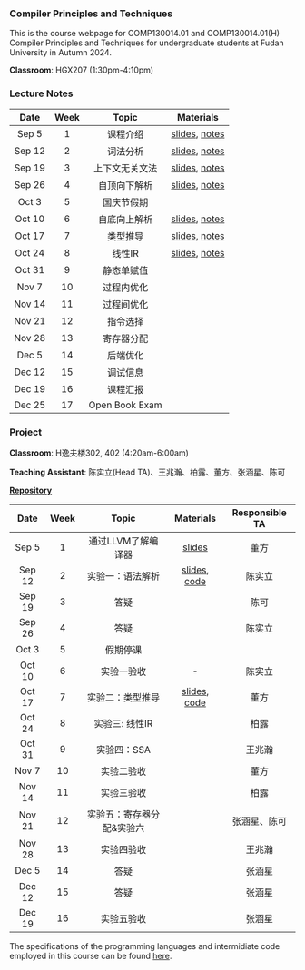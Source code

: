 ### Compiler Principles and Techniques 
This is the course webpage for COMP130014.01 and COMP130014.01(H) Compiler Principles and Techniques for undergraduate students at Fudan University in Autumn 2024.

**Classroom**: HGX207 (1:30pm-4:10pm)

### Lecture Notes

| Date | Week | Topic | Materials |
|:---------:|:---------:|:---------:|:------------------:|
| Sep 5  |  1 | 课程介绍 | [slides](slides/L1-课程介绍.pdf), [notes](notes/l1-intro.pdf) |
| Sep 12 |  2 | 词法分析 | [slides](slides/L2-词法分析.pdf), [notes](notes/l2-lex.pdf) |
| Sep 19 |  3 | 上下文无关文法 | [slides](slides/L3-上下文无关文法.pdf), [notes](notes/l3-cfg.pdf) |
| Sep 26 |  4 | 自顶向下解析 | [slides](slides/L4-自顶向下解析.pdf), [notes](notes/l4-topdown.pdf) |
| Oct 3  |  5 | 国庆节假期 | |
| Oct 10  |  6 | 自底向上解析 | [slides](slides/L5-自底向上解析.pdf), [notes](notes/l5-bottomup.pdf) |
| Oct 17 |  7 | 类型推导 | [slides](slides/L6-类型推导.pdf), [notes](notes/l6-typeinfer.pdf) |
| Oct 24 |  8 | 线性IR | [slides](slides/L7-线性IR.pdf), [notes](notes/l7-ir.pdf) |
| Oct 31 |  9 | 静态单赋值 | <!--[slides](slides/L8-静态单赋值.pdf), [notes](notes/l8-ssa.pdf) -->|
| Nov 7 | 10 | 过程内优化  | <!--[slides](slides/L9-过程内优化.pdf), [notes](notes/l9-intraopt.pdf) -->|
| Nov 14  | 11 | 过程间优化 | <!--[slides](slides/L10-过程间优化.pdf), [notes](notes/l10-interopt.pdf) -->|
| Nov 21 | 12 | 指令选择  <!--[slides](slides/L11-指令选择.pdf), [notes](notes/l11-instsel.pdf) -->|
| Nov 28 | 13 | 寄存器分配  <!--[slides](slides/L12-寄存器分配.pdf), [notes](notes/l12-regalloc.pdf) -->|| Nov 28 | 13 | | <!-- [slides](slides/L13-指令调度与优化.pdf) -->|
| Dec 5  | 14 | 后端优化 | |
| Dec 12 | 15 | 调试信息 | |
| Dec 19 | 16 | 课程汇报 | |
| Dec 25 | 17 | Open Book Exam | |


### Project

**Classroom**: H逸夫楼302, 402 (4:20am-6:00am)

**Teaching Assistant**: 陈实立(Head TA)、王兆瀚、柏露、董方、张涵星、陈可

[**Repository**](https://github.com/hxuhack/compiler_project)

| Date | Week | Topic | Materials | Responsible TA |
|:---------:|:---------:|:---------:|:------------------:|:----------:|
| Sep 5  |  1  | 通过LLVM了解编译器 | [slides](project/PJ0_LLVM.pdf) | 董方 |
| Sep 12 |  2  | 实验一：语法解析 | [slides](project/PJ1_Parser.pdf), [code](https://github.com/hxuhack/compiler_project/tree/24f-assignment1) | 陈实立  |
| Sep 19 |  3  | 答疑  |  | 陈可 |
| Sep 26 |  4  | 答疑  |  | 陈实立 |
| Oct 3  |  5  | 假期停课 | <!-- [slides](project/24s-assignment2/Assignment2_typecheck.pdf)--> |  |
| Oct 10 |  6  | 实验一验收 | - | 陈实立 |
| Oct 17 |  7  | 实验二：类型推导 | [slides](project/PJ2_Typecheck.pdf), [code](https://github.com/hxuhack/compiler_project/tree/24f-assignment2) | 董方 |
| Oct 24 |  8  | 实验三: 线性IR | <!-- [slides](project/PJ3_LinearIR.pdf, [code](https://github.com/hxuhack/compiler_project/tree/24f-assignment3) --> | 柏露  |
| Oct 31 |  9  | 实验四：SSA | | 王兆瀚 |
| Nov 7  |  10 | 实验二验收 | | 董方 |
| Nov 14 |  11 | 实验三验收 | | 柏露 |
| Nov 21 |  12 | 实验五：寄存器分配&实验六  | | 张涵星、陈可 |
| Nov 28 |  13 | 实验四验收 | <!-- [assignment5](project/24s-assignment5/README.md) [asm_arm](project/24s-assignment5/asm.md) --> | 王兆瀚 |
| Dec 5  |  14 | 答疑 |  | 张涵星 |
| Dec 12 |  15 | 答疑 |  |张涵星 |
| Dec 19 |  16 | 实验五验收 |  | 张涵星 |

The specifications of the programming languages and intermidiate code employed in this course can be found [here](teapl/README.md). 



